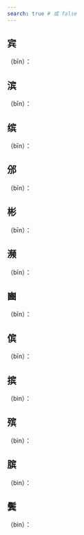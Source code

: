 ```yaml
---
search: true # 或 false
---
```


## 宾

（bīn）：

## 滨

（bīn）：

## 缤

（bīn）：

## 邠

（bīn）：

## 彬

（bīn）：

## 濒

（bīn）：

## 豳

（bīn）：

## 傧

（bīn）：

## 摈

（bìn）：

## 殡

（bìn）：

## 膑

（bìn）：

## 鬓

（bìn）：

